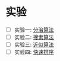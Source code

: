 # 实验

* [ ] 实验一: [分治算法](./lab1)
* [ ] 实验二: [搜索算法](./lab2)
* [ ] 实验三: [近似算法](./lab3)
* [ ] 实验四: [快速排序](./lab4)
